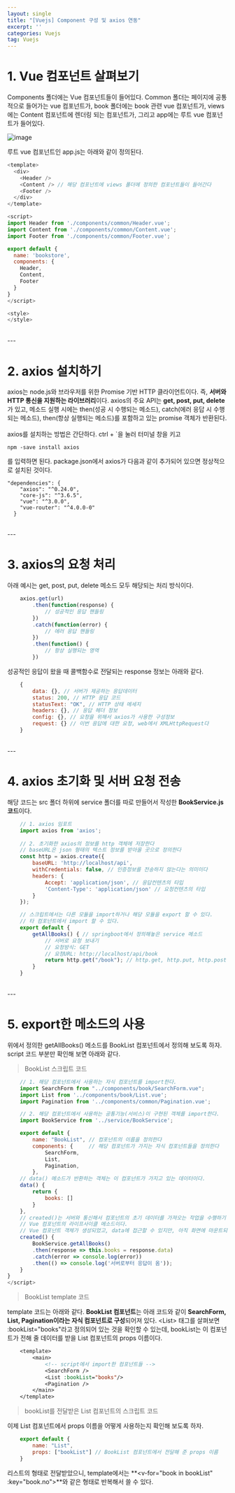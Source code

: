 ```yaml
---
layout: single
title: "[Vuejs] Component 구성 및 axios 연동"
excerpt: ''
categories: Vuejs
tag: Vuejs
---
```


# 1. Vue 컴포넌트 살펴보기
Components 폴더에는 Vue 컴포넌트들이 들어있다. Common 폴더는 페이지에 공통적으로 들어가는 vue 컴포넌트가, book 폴더에는 book 관련 vue 컴포넌트가, views에는 Content 컴포넌트에 렌더링 되는 컴포넌트가, 그리고 app에는 루트 vue 컴포넌트가 들어있다.

![image](https://user-images.githubusercontent.com/87356533/149303166-db2b7a9d-3986-4bd8-b0e2-0a90f198741f.png)

루트 vue 컴포넌트인 app.js는 아래와 같이 정의된다. 

```js
<template>
  <div>
    <Header />
    <Content /> // 해당 컴포넌트에 views 폴더에 정의한 컴포넌트들이 들어간다
    <Footer />
  </div>
</template>

<script>
import Header from './components/common/Header.vue';
import Content from './components/common/Content.vue';
import Footer from './components/common/Footer.vue';

export default {
  name: 'bookstore',
  components: {
    Header,
    Content,
    Footer
  }
}
</script>

<style>
</style>

```

<br>
---

# 2. axios 설치하기
axios는 node.js와 브라우저를 위한 Promise 기반 HTTP 클라이언트이다. 즉, **서버와 HTTP 통신을 지원하는 라이브러리**이다. axios의 주요 API는 **get, post, put, delete**가 있고, 메소드 실행 시에는 then(성공 시 수행되는 메소드), catch(에러 응답 시 수행되는 메소드), then(항상 실행되는 메소드)를 포함하고 있는 promise 객체가 반환된다.
<br><br>
axios를 설치하는 방법은 간단하다. ctrl + `을 눌러 터미널 창을 키고
```
npm -save install axios
```
를 입력하면 된다. package.json에서 axios가 다음과 같이 추가되어 있으면 정상적으로 설치된 것이다.
```
"dependencies": {
    "axios": "^0.24.0",
    "core-js": "^3.6.5",
    "vue": "^3.0.0",
    "vue-router": "^4.0.0-0"
  }
```

<br>
---

# 3. axios의 요청 처리
아래 예시는 get, post, put, delete 메소드 모두 해당되는 처리 방식이다.

```javascript
    axios.get(url)
        .then(function(response) {
            // 성공적인 응답 핸들링
        })
        .catch(function(error) {
            // 에러 응답 핸들링
        })
        .then(function() {
            // 항상 실행되는 영역
        })
```

성공적인 응답이 왔을 때 콜백함수로 전달되는 response 정보는 아래와 같다.

```javascript
    {
        data: {}, // 서버가 제공하는 응답데이터
        status: 200, // HTTP 응답 코드
        statusText: "OK", // HTTP 상태 메세지
        headers: {}, // 응답 헤더 정보
        config: {}, // 요청을 위해서 axios가 사용한 구성정보
        request: {} // 이번 응답에 대한 요청, web에서 XMLHttpRequest다
    }
```

<br>
---

# 4. axios 초기화 및 서버 요청 전송
해당 코드는 src 폴더 하위에 service 폴더를 따로 만들어서 작성한 **BookService.js 코드**이다.

```javascript
    // 1. axios 임포트
    import axios from 'axios';
    
    // 2. 초기화한 axios의 정보를 http 객체에 저장한다
    // baseURL은 json 형태의 텍스트 정보를 받아올 곳으로 정의한다
    const http = axios.create({
        baseURL: 'http://localhost/api',
        withCredentials: false, // 인증정보를 전송하지 않는다는 의미이다
        headers: {
            Accept: 'application/json', // 응답컨텐츠의 타입
            'Content-Type': 'application/json' // 요청컨텐츠의 타입 
        }
    });

    // 스크립트에서는 다른 모듈을 import하거나 해당 모듈을 export 할 수 있다.
    // 타 컴포넌트에서 import 할 수 있다.
    export default {
        getAllBooks() { // springboot에서 정의해놓은 service 메소드
            // 서버로 요청 보내기
            // 요청방식: GET
            // 요청URL: http://localhost/api/book
            return http.get("/book"); // http.get, http.put, http.post 등등이 존재함
        }
    }
```

<br>
---

# 5. export한 메소드의 사용
위에서 정의한 getAllBooks() 메소드를 BookList 컴포넌트에서 정의해 보도록 하자. script 코드 부분만 확인해 보면 아래와 같다.

> BookList 스크립트 코드

```js
    // 1. 해당 컴포넌트에서 사용하는 자식 컴포넌트를 import한다.
    import SearchForm from "../components/book/SearchForm.vue";
    import List from '../components/book/List.vue';
    import Pagination from '../components/common/Pagination.vue';

    // 2. 해당 컴포넌트에서 사용하는 공통기능(서비스)이 구현된 객체를 import한다.
    import BookService from '../service/BookService';

    export default {
        name: "BookList", // 컴포넌트의 이름을 정의한다
        components: {     // 해당 컴포넌트가 가지는 자식 컴포넌트들을 정의한다
            SearchForm,
            List,
            Pagination,
        },
    // data() 메소드가 반환하는 객체는 이 컴포넌트가 가지고 있는 데이터이다.
    data() {
        return {
            books: []
        }
    },
    // created()는 서버와 통신해서 컴포넌트의 초기 데이터를 가져오는 작업을 수행하기 적절한 라이프 사이클 메소드다.                 
    // Vue 컴포넌트의 라이프사이클 메소드이다. 
    // Vue 컴포넌트 객체가 생성되었고, data에 접근할 수 있지만, 아직 화면에 마운트되지는 않았다.
    created() {        
        BookService.getAllBooks()
        .then(response => this.books = response.data)
        .catch(error => console.log(error))
        .then(() => console.log('서버로부터 응답이 옴'));
    }
}
</script>
```

> BookList template 코드

template 코드는 아래와 같다. **BookList 컴포넌트**는 아래 코드와 같이 **SearchForm, List, Pagination이라는 자식 컴포넌트로 구성**되어져 있다. \<List> 태그를 살펴보면 :bookList="books"라고 정의되어 있는 것을 확인할 수 있는데, bookList는 이 컴포넌트가 전해 줄 데이터를 받을 List 컴포넌트의 props 이름이다.

```jsp
    <template>
        <main>
            <!-- script에서 import한 컴포넌트들 -->
            <SearchForm /> 
            <List :bookList="books"/>
            <Pagination />
        </main>
    </template>
```

> bookList를 전달받은 List 컴포넌트의 스크립트 코드

이제 List 컴포넌트에서 props 이름을 어떻게 사용하는지 확인해 보도록 하자. 
```js
    export default {
        name: "List",
        props: ["bookList"] // BookList 컴포넌트에서 전달해 준 props 이름
    }
```

리스트의 형태로 전달받았으니, template에서는 **\<v-for="book in bookList" :key="book.no">**와 같은 형태로 반복해서 쓸 수 있다.
